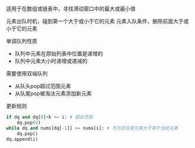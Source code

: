 适用于在数组或链表中，寻找滑动窗口中的最大或最小值

元素出队时机，碰到第一个大于或小于它的元素
元素入队条件，删除前面大于或小于它的元素

单调队列性质
- 队列中元素在原始列表中位置是递增的
- 队列中元素大小时递增或递减的

需要使用双端队列
- 从队头pop超过范围元素
- 从队尾pop被淘汰元素添加新元素

更新规则
```python
if dq and dq[0]+k <= i: # 超出范围
    dq.pop(0)
while dq and nums[dq[-1]] >= nums[i]: # 不为空且尾元素大于等于当前元素
    dq.pop()
dq.append(i)
```